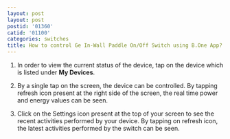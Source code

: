 ```yaml
---
layout: post
layout: post
postid: '01360'
catid: '01100'
categories: switches
title: How to control Ge In-Wall Paddle On/Off Switch using B.One App?
---
```


1. In order to view the current status of the device, tap on the device which is listed under **My Devices**.

2. By a single tap on the screen, the device can be controlled. By tapping refresh icon present at the right side of the screen, the real time power and energy values can be seen.

3. Click on the Settings icon present at the top of your screen to see the recent activities performed by your device. By tapping on refresh icon, the latest activities performed by the switch can be seen.